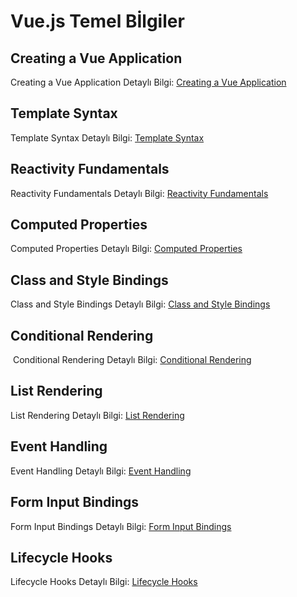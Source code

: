 # Vue.js Temel Bİlgiler

## Creating a Vue Application 

 Creating a Vue Application Detaylı Bilgi: [Creating a Vue Application](https://github.com/kaankaltakkiran/Linux_notlarim/blob/main/vue.js_notlar%C4%B1m/temel_bilgiler/Vue%20_Application%20.md)
 ## Template Syntax  

 Template Syntax  Detaylı Bilgi: [Template Syntax](https://github.com/kaankaltakkiran/Linux_notlarim/blob/main/vue.js_notlar%C4%B1m/temel_bilgiler/Template_Syntax.md)
 ## Reactivity Fundamentals 

 Reactivity Fundamentals  Detaylı Bilgi: [Reactivity Fundamentals ](https://github.com/kaankaltakkiran/Linux_notlarim/blob/main/vue.js_notlar%C4%B1m/temel_bilgiler/Reactivity_Fundamentals.md)
 ## Computed Properties 
 
Computed Properties  Detaylı Bilgi: [Computed Properties ](https://github.com/kaankaltakkiran/Linux_notlarim/blob/main/vue.js_notlar%C4%B1m/temel_bilgiler/Computed%20_Properties.md)

 ## Class and Style Bindings 

Class and Style Bindings Detaylı Bilgi: [Class and Style Bindings ](https://github.com/kaankaltakkiran/Linux_notlarim/blob/main/vue.js_notlar%C4%B1m/temel_bilgiler/Class_Bindings.md)

 ## Conditional Rendering
​
Conditional Rendering Detaylı Bilgi: [Conditional Rendering ](https://github.com/kaankaltakkiran/Linux_notlarim/blob/main/vue.js_notlar%C4%B1m/temel_bilgiler/Conditional_Rendering.md)

 ## List Rendering 

 List Rendering  Detaylı Bilgi: [ List Rendering  ](https://github.com/kaankaltakkiran/Linux_notlarim/blob/main/vue.js_notlar%C4%B1m/temel_bilgiler/List_Rendering.md)

  ## Event Handling

 Event Handling  Detaylı Bilgi: [ Event Handling](https://github.com/kaankaltakkiran/Linux_notlarim/blob/main/vue.js_notlar%C4%B1m/temel_bilgiler/Event%20_Handling.md)

   ## Form Input Bindings 

 Form Input Bindings   Detaylı Bilgi: [Form Input Bindings](https://github.com/kaankaltakkiran/Linux_notlarim/blob/main/vue.js_notlar%C4%B1m/temel_bilgiler/Form%20_Input%20Bindings.md)

   ## Lifecycle Hooks 

Lifecycle Hooks Detaylı Bilgi: [Lifecycle Hooks ](https://github.com/kaankaltakkiran/Linux_notlarim/blob/main/vue.js_notlar%C4%B1m/temel_bilgiler/Form%20_Input%20Bindings.md)



